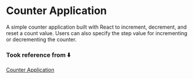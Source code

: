 # Counter Application  

A simple counter application built with React to increment, decrement, and reset a count value. Users can also specify the step value for incrementing or decrementing the counter.  

### Took reference from ⬇️
[Counter Application](https://sadanandpai.github.io/frontend-mini-challenges/javascript/src/challenges/counter/)
